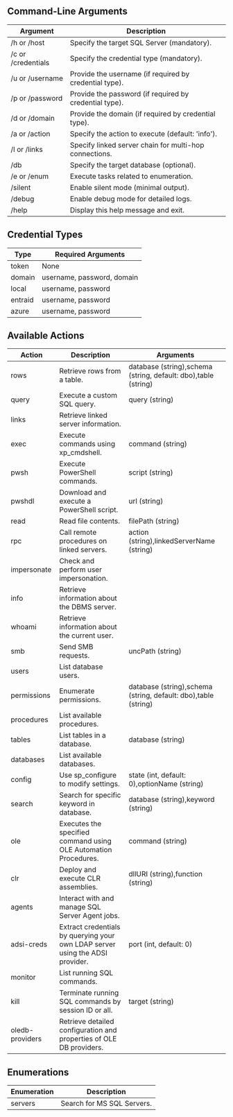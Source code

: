## Command-Line Arguments

| Argument           | Description                                            |
| ------------------ | ------------------------------------------------------ |
| /h or /host        | Specify the target SQL Server (mandatory).             |
| /c or /credentials | Specify the credential type (mandatory).               |
| /u or /username    | Provide the username (if required by credential type). |
| /p or /password    | Provide the password (if required by credential type). |
| /d or /domain      | Provide the domain (if required by credential type).   |
| /a or /action      | Specify the action to execute (default: 'info').       |
| /l or /links       | Specify linked server chain for multi-hop connections. |
| /db                | Specify the target database (optional).                |
| /e or /enum        | Execute tasks related to enumeration.                  |
| /silent            | Enable silent mode (minimal output).                   |
| /debug             | Enable debug mode for detailed logs.                   |
| /help              | Display this help message and exit.                    |


## Credential Types

| Type    | Required Arguments         |
| ------- | -------------------------- |
| token   | None                       |
| domain  | username, password, domain |
| local   | username, password         |
| entraid | username, password         |
| azure   | username, password         |


## Available Actions

| Action          | Description                                                                   | Arguments                                                      |
| --------------- | ----------------------------------------------------------------------------- | -------------------------------------------------------------- |
| rows            | Retrieve rows from a table.                                                   | database (string),schema (string, default: dbo),table (string) |
| query           | Execute a custom SQL query.                                                   | query (string)                                                 |
| links           | Retrieve linked server information.                                           |                                                                |
| exec            | Execute commands using xp_cmdshell.                                           | command (string)                                               |
| pwsh            | Execute PowerShell commands.                                                  | script (string)                                                |
| pwshdl          | Download and execute a PowerShell script.                                     | url (string)                                                   |
| read            | Read file contents.                                                           | filePath (string)                                              |
| rpc             | Call remote procedures on linked servers.                                     | action (string),linkedServerName (string)                      |
| impersonate     | Check and perform user impersonation.                                         |                                                                |
| info            | Retrieve information about the DBMS server.                                   |                                                                |
| whoami          | Retrieve information about the current user.                                  |                                                                |
| smb             | Send SMB requests.                                                            | uncPath (string)                                               |
| users           | List database users.                                                          |                                                                |
| permissions     | Enumerate permissions.                                                        | database (string),schema (string, default: dbo),table (string) |
| procedures      | List available procedures.                                                    |                                                                |
| tables          | List tables in a database.                                                    | database (string)                                              |
| databases       | List available databases.                                                     |                                                                |
| config          | Use sp_configure to modify settings.                                          | state (int, default: 0),optionName (string)                    |
| search          | Search for specific keyword in database.                                      | database (string),keyword (string)                             |
| ole             | Executes the specified command using OLE Automation Procedures.               | command (string)                                               |
| clr             | Deploy and execute CLR assemblies.                                            | dllURI (string),function (string)                              |
| agents          | Interact with and manage SQL Server Agent jobs.                               |                                                                |
| adsi-creds      | Extract credentials by querying your own LDAP server using the ADSI provider. | port (int, default: 0)                                         |
| monitor         | List running SQL commands.                                                    |                                                                |
| kill            | Terminate running SQL commands by session ID or all.                          | target (string)                                                |
| oledb-providers | Retrieve detailed configuration and properties of OLE DB providers.           |                                                                |

## Enumerations

| Enumeration | Description                |
| ----------- | -------------------------- |
| servers     | Search for MS SQL Servers. |
